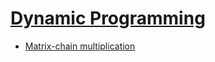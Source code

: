 # [Dynamic Programming](dynamic_programming.md)

* [Matrix-chain multiplication](matrix_chain_multiplication.md)
